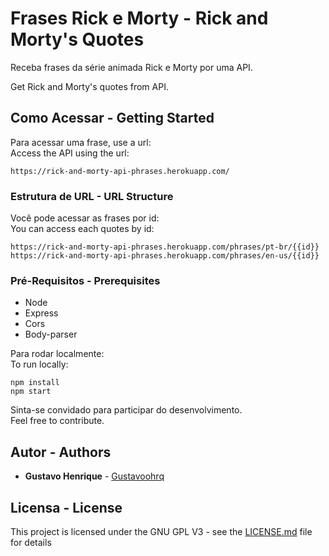 # Frases Rick e Morty - Rick and Morty's Quotes

Receba frases da série animada Rick e Morty por uma API.

Get Rick and Morty's quotes from API.

## Como Acessar - Getting Started

Para acessar uma frase, use a url:</br>
Access the API using the url:

```
https://rick-and-morty-api-phrases.herokuapp.com/
```
### Estrutura de URL - URL Structure

Você pode acessar as frases por id:</br>
You can access each quotes by id:
```
https://rick-and-morty-api-phrases.herokuapp.com/phrases/pt-br/{{id}}
https://rick-and-morty-api-phrases.herokuapp.com/phrases/en-us/{{id}}
```

### Pré-Requisitos - Prerequisites

* Node
* Express
* Cors
* Body-parser

Para rodar localmente:</br>
To run locally: 

```
npm install
npm start
```


Sinta-se convidado para participar do desenvolvimento.</br>
Feel free to contribute.

## Autor - Authors

* **Gustavo Henrique** - [Gustavoohrq](https://github.com/Gustavoohrq)


## Licensa - License

This project is licensed under the GNU GPL V3 - see the [LICENSE.md](LICENSE.md) file for details

